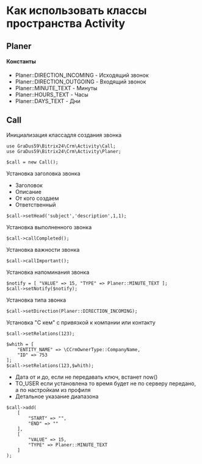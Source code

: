 # Как использовать классы пространства Activity

## Planer

#### Константы

- Planer::DIRECTION_INCOMING - Исходящий звонок
- Planer::DIRECTION_OUTGOING - Входящий звонок
- Planer::MINUTE_TEXT - Минуты
- Planer::HOURS_TEXT - Часы
- Planer::DAYS_TEXT - Дни

## Call

Инициализация классадля создания звонка
```
use GraDus59\Bitrix24\Crm\Activity\Call;
use GraDus59\Bitrix24\Crm\Activity\Planer;

$call = new Call();
```

Установка заголовка звонка
- Заголовок
- Описание
- От кого создаем
- Ответственный
```
$call->setHead('subject','description',1,1);
```

Установка выполненного звонка
```
$call->callCompleted();
```

Установка важности звонка
```
$call->callImportant();
```

Установка напоминания звонка
```
$notify = [ "VALUE" => 15, "TYPE" => Planer::MINUTE_TEXT ];
$call->setNotify($notify);
```

Установка типа звонка
```
$call->setDirection(Planer::DIRECTION_INCOMING);
```

Установка "С кем" с привязкой к компании или контакту
```
$call->setRelations(123);

$whith = [ 
    "ENTITY_NAME" => \CCrmOwnerType::CompanyName, 
    "ID" => 753 
];
$call->setRelations(123,$whith);
```
- Дата от и до, если не передавать ключ, встанет now()
- TO_USER если установлена то время будет не по серверу передано, а по настройкам из профиля
- Детальное указание диапазона
```
$call->add(
    [
        "START" => "", 
        "END" => ""
    ],
    [
        "VALUE" => 15, 
        "TYPE" => Planer::MINUTE_TEXT
    ]
);
```